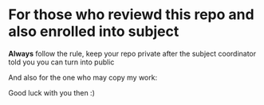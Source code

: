 
# For those who reviewd this repo and also enrolled into subject

**Always** follow the rule, keep your repo private after the subject coordinator told you you can turn
into public

And also for the one who may copy my work:

Good luck with you then :)
